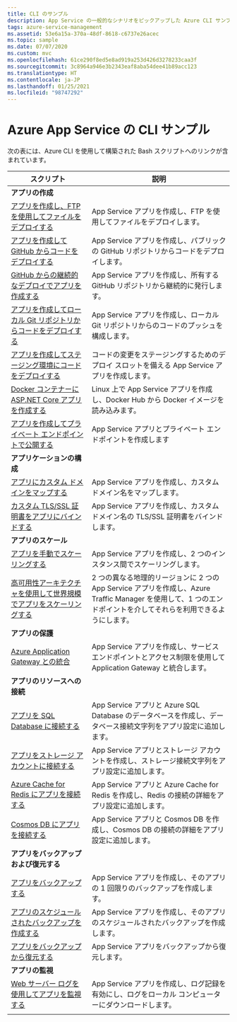 ```yaml
---
title: CLI のサンプル
description: App Service の一般的なシナリオをピックアップした Azure CLI サンプルをご覧いただけます。 App Service のデプロイまたは管理タスクを自動化する方法について説明します。
tags: azure-service-management
ms.assetid: 53e6a15a-370a-48df-8618-c6737e26acec
ms.topic: sample
ms.date: 07/07/2020
ms.custom: mvc
ms.openlocfilehash: 61ce290f8ed5e8ad919a253d426d3278233caa3f
ms.sourcegitcommit: 3c8964a946e3b2343eaf8aba54dee41b89acc123
ms.translationtype: HT
ms.contentlocale: ja-JP
ms.lasthandoff: 01/25/2021
ms.locfileid: "98747292"
---
```

# <a name="cli-samples-for-azure-app-service"></a>Azure App Service の CLI サンプル

次の表には、Azure CLI を使用して構築された Bash スクリプトへのリンクが含まれています。

| スクリプト | 説明 |
|-|-|
|**アプリの作成**||
| [アプリを作成し、FTP を使用してファイルをデプロイする](./scripts/cli-deploy-ftp.md?toc=%2fcli%2fazure%2ftoc.json)| App Service アプリを作成し、FTP を使用してファイルをデプロイします。 |
| [アプリを作成して GitHub からコードをデプロイする](./scripts/cli-deploy-github.md?toc=%2fcli%2fazure%2ftoc.json)| App Service アプリを作成し、パブリックの GitHub リポジトリからコードをデプロイします。 |
| [GitHub からの継続的なデプロイでアプリを作成する](./scripts/cli-continuous-deployment-github.md?toc=%2fcli%2fazure%2ftoc.json)| App Service アプリを作成し、所有する GitHub リポジトリから継続的に発行します。 |
| [アプリを作成してローカル Git リポジトリからコードをデプロイする](./scripts/cli-deploy-local-git.md?toc=%2fcli%2fazure%2ftoc.json) | App Service アプリを作成し、ローカル Git リポジトリからのコードのプッシュを構成します。 |
| [アプリを作成してステージング環境にコードをデプロイする](./scripts/cli-deploy-staging-environment.md?toc=%2fcli%2fazure%2ftoc.json) | コードの変更をステージングするためのデプロイ スロットを備える App Service アプリを作成します。 |
| [Docker コンテナーに ASP.NET Core アプリを作成する](./scripts/cli-linux-docker-aspnetcore.md?toc=%2fcli%2fazure%2ftoc.json) | Linux 上で App Service アプリを作成し、Docker Hub から Docker イメージを読み込みます。 |
| [アプリを作成してプライベート エンドポイントで公開する](./scripts/cli-deploy-privateendpoint.md?toc=%2fcli%2fazure%2ftoc.json) | App Service アプリとプライベート エンドポイントを作成します |
|**アプリケーションの構成**||
| [アプリにカスタム ドメインをマップする](./scripts/cli-configure-custom-domain.md?toc=%2fcli%2fazure%2ftoc.json)| App Service アプリを作成し、カスタム ドメイン名をマップします。 |
| [カスタム TLS/SSL 証明書をアプリにバインドする](./scripts/cli-configure-ssl-certificate.md?toc=%2fcli%2fazure%2ftoc.json)| App Service アプリを作成し、カスタム ドメイン名の TLS/SSL 証明書をバインドします。 |
|**アプリのスケール**||
| [アプリを手動でスケーリングする](./scripts/cli-scale-manual.md?toc=%2fcli%2fazure%2ftoc.json) | App Service アプリを作成し、2 つのインスタンス間でスケーリングします。 |
| [高可用性アーキテクチャを使用して世界規模でアプリをスケーリングする](./scripts/cli-scale-high-availability.md?toc=%2fcli%2fazure%2ftoc.json) | 2 つの異なる地理的リージョンに 2 つの App Service アプリを作成し、Azure Traffic Manager を使用して、1 つのエンドポイントを介してそれらを利用できるようにします。 |
|**アプリの保護**||
| [Azure Application Gateway との統合](./scripts/cli-integrate-app-service-with-application-gateway.md?toc=%2fcli%2fazure%2ftoc.json) | App Service アプリを作成し、サービス エンドポイントとアクセス制限を使用して Application Gateway と統合します。 |
|**アプリのリソースへの接続**||
| [アプリを SQL Database に接続する](./scripts/cli-connect-to-sql.md?toc=%2fcli%2fazure%2ftoc.json)| App Service アプリと Azure SQL Database のデータベースを作成し、データベース接続文字列をアプリ設定に追加します。 |
| [アプリをストレージ アカウントに接続する](./scripts/cli-connect-to-storage.md?toc=%2fcli%2fazure%2ftoc.json)| App Service アプリとストレージ アカウントを作成し、ストレージ接続文字列をアプリ設定に追加します。 |
| [Azure Cache for Redis にアプリを接続する](./scripts/cli-connect-to-redis.md?toc=%2fcli%2fazure%2ftoc.json) | App Service アプリと Azure Cache for Redis を作成し、Redis の接続の詳細をアプリ設定に追加します。 |
| [Cosmos DB にアプリを接続する](./scripts/cli-connect-to-documentdb.md?toc=%2fcli%2fazure%2ftoc.json) | App Service アプリと Cosmos DB を作成し、Cosmos DB の接続の詳細をアプリ設定に追加します。 |
|**アプリをバックアップおよび復元する**||
| [アプリをバックアップする](./scripts/cli-backup-onetime.md?toc=%2fcli%2fazure%2ftoc.json) | App Service アプリを作成し、そのアプリの 1 回限りのバックアップを作成します。 |
| [アプリのスケジュールされたバックアップを作成する](./scripts/cli-backup-scheduled.md?toc=%2fcli%2fazure%2ftoc.json) | App Service アプリを作成し、そのアプリのスケジュールされたバックアップを作成します。 |
| [アプリをバックアップから復元する](./scripts/cli-backup-restore.md?toc=%2fcli%2fazure%2ftoc.json) | App Service アプリをバックアップから復元します。 |
|**アプリの監視**||
| [Web サーバー ログを使用してアプリを監視する](./scripts/cli-monitor.md?toc=%2fcli%2fazure%2ftoc.json) | App Service アプリを作成し、ログ記録を有効にし、ログをローカル コンピューターにダウンロードします。 |
| | |

